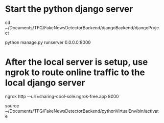 # Start the python django server
cd ~/Documents/TFG/FakeNewsDetectorBackend/djangoBackend/djangoProject 

python manage.py runserver 0.0.0.0:8000

# After the local server is setup, use ngrok to route online traffic to the local django server
ngrok http --url=sharing-cool-sole.ngrok-free.app 8000

source ~/Documents/TFG/FakeNewsDetectorBackend/pythonVirtualEnv/bin/activate
